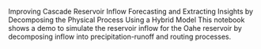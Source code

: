 Improving Cascade Reservoir Inflow Forecasting and Extracting Insights by Decomposing the Physical Process Using a Hybrid Model
This notebook shows a demo to simulate the reservoir inflow for the Oahe reservoir by decomposing inflow into precipitation-runoff and routing processes.
